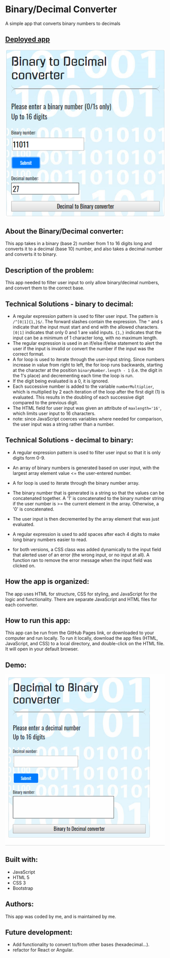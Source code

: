 # Binary/Decimal Converter
A simple app that converts binary numbers to decimals

## [Deployed app](https://dirk-kiesewetter.github.io/binary_to_decimal_converter/)

![Binary/Decimal converter app](images/binary_to_decimal_converter_ss.png)

## About the Binary/Decimal converter:

This app takes in a binary (base 2) number from 1 to 16 digits long and converts it to a decimal (base 10) number, and also takes a decimal number and converts it to binary.

## Description of the problem:

This app needed to filter user input to only allow binary/decimal numbers, and convert them to the correct base.

## Technical Solutions - binary to decimal:

- A regular expression pattern is used to filter user input. The pattern is ```/^[0|1]{1,}$/```. The forward slashes contain the expression. The ```^``` and ```$``` indicate that the input must start and end with the allowed characters. ```[0|1]``` indicates that only 0 and 1 are valid inputs. ```{1,}``` indicates that the input can be a minimum of 1 character long, with no maximum length.
- The regular expression is used in an if/else if/else statement to alert the user if the input is invalid or convert the number if the input was the correct format.
- A for loop is used to iterate through the user-input string. Since numbers increase in value from right to left, the for loop runs backwards, starting at the character at the position ```binaryNumber.length - 1``` (i.e. the digit in the 1's place) and decrementing each time the loop is run. 
- If the digit being evaluated is a 0, it is ignored.  
- Each successive number is added to the variable ```numberMultiplier```, which is multiplied by 2 each iteration of the loop after the first digit (1) is evaluated. This results in the doubling of each successive digit compared to the previous digit. 
- The HTML field for user input was given an attribute of ```maxlength='16'```, which limits user input to 16 characters.  
- note: since JavaScript coerces variables where needed for comparison, the user input was a string rather than a number. 

## Technical Solutions - decimal to binary:

- A regular expression pattern is used to filter user input so that it is only digits form 0-9. 
- An array of binary numbers is generated based on user input, with the largest array element value <= the user-entered number. 
- A for loop is used to iterate through the binary number array.
- The binary number that is generated is a string so that the values can be concatenated together. A '1' is concatenated to the binary number string if the user number is >= the current element in the array. Otherwise, a '0' is concatenated.
- The user input is then decremented by the array element that was just evaluated.
- A regular expression is used to add spaces after each 4 digits to make long binary numbers easier to read.

- for both versions, a CSS class was added dynamically to the input field that alerted user of an error (the wrong input, or no input at all). A function ran to remove the error message when the input field was clicked on.

## How the app is organized:

The app uses HTML for structure, CSS for styling, and JavaScript for the logic and functionality. There are separate JavaScript and HTML files for each converter.

## How to run this app:

This app can be run from the GitHub Pages link, or downloaded to your computer and run locally. To run it locally, download the app files (HTML, JavaScript, and CSS) to a local directory, and double-click on the HTML file. It will open in your default browser. 

## Demo:

![Binary/Decimal converter demo](./images/binary_to_decimal_demo.gif)

## Built with:

- JavaScript
- HTML 5
- CSS 3
- Bootstrap

## Authors:

This app was coded by me, and is maintained by me.

## Future development:

- Add functionality to convert to/from other bases (hexadecimal...).
- refactor for React or Angular.


